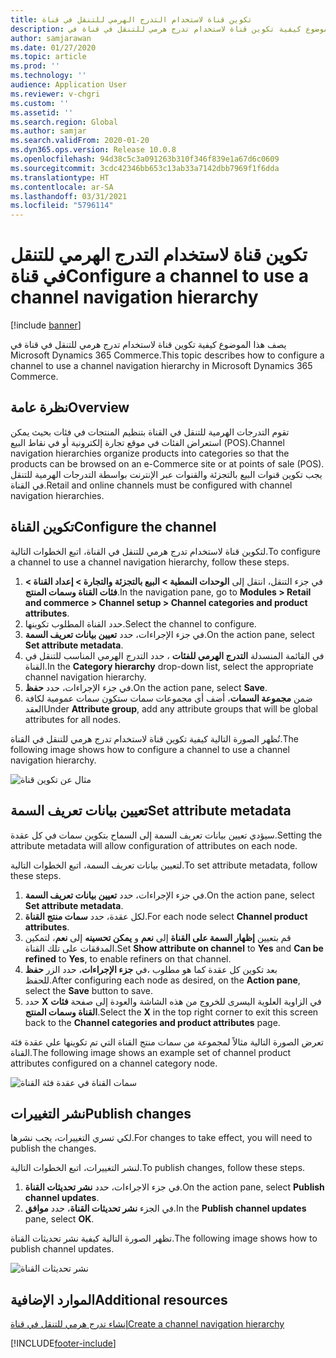```yaml
---
title: تكوين قناة لاستخدام التدرج الهرمي للتنقل في قناة
description: يصف هذا الموضوع كيفية تكوين قناة لاستخدام تدرج هرمي للتنقل في قناة في Microsoft Dynamics 365 Commerce.
author: samjarawan
ms.date: 01/27/2020
ms.topic: article
ms.prod: ''
ms.technology: ''
audience: Application User
ms.reviewer: v-chgri
ms.custom: ''
ms.assetid: ''
ms.search.region: Global
ms.author: samjar
ms.search.validFrom: 2020-01-20
ms.dyn365.ops.version: Release 10.0.8
ms.openlocfilehash: 94d38c5c3a091263b310f346f839e1a67d6c0609
ms.sourcegitcommit: 3cdc42346bb653c13ab33a7142dbb7969f1f6dda
ms.translationtype: HT
ms.contentlocale: ar-SA
ms.lasthandoff: 03/31/2021
ms.locfileid: "5796114"
---
```

# <a name="configure-a-channel-to-use-a-channel-navigation-hierarchy"></a><span data-ttu-id="f975c-103">تكوين قناة لاستخدام التدرج الهرمي للتنقل في قناة</span><span class="sxs-lookup"><span data-stu-id="f975c-103">Configure a channel to use a channel navigation hierarchy</span></span>


[!include [banner](includes/banner.md)]

<span data-ttu-id="f975c-104">يصف هذا الموضوع كيفية تكوين قناة لاستخدام تدرج هرمي للتنقل في قناة في Microsoft Dynamics 365 Commerce.</span><span class="sxs-lookup"><span data-stu-id="f975c-104">This topic describes how to configure a channel to use a channel navigation hierarchy in Microsoft Dynamics 365 Commerce.</span></span>

## <a name="overview"></a><span data-ttu-id="f975c-105">نظرة عامة</span><span class="sxs-lookup"><span data-stu-id="f975c-105">Overview</span></span>

<span data-ttu-id="f975c-106">تقوم التدرجات الهرمية للتنقل في القناة بتنظيم المنتجات في فئات بحيث يمكن استعراض الفئات في موقع تجارة إلكترونية أو في نقاط البيع (POS).</span><span class="sxs-lookup"><span data-stu-id="f975c-106">Channel navigation hierarchies organize products into categories so that the products can be browsed on an e-Commerce site or at points of sale (POS).</span></span> <span data-ttu-id="f975c-107">يجب تكوين قنوات البيع بالتجزئة والقنوات عبر الإنترنت بواسطة التدرجات الهرمية للتنقل في القناة.</span><span class="sxs-lookup"><span data-stu-id="f975c-107">Retail and online channels must be configured with channel navigation hierarchies.</span></span>

## <a name="configure-the-channel"></a><span data-ttu-id="f975c-108">تكوين القناة</span><span class="sxs-lookup"><span data-stu-id="f975c-108">Configure the channel</span></span>

<span data-ttu-id="f975c-109">لتكوين قناة لاستخدام تدرج هرمي للتنقل في القناة، اتبع الخطوات التالية.</span><span class="sxs-lookup"><span data-stu-id="f975c-109">To configure a channel to use a channel navigation hierarchy, follow these steps.</span></span>

1. <span data-ttu-id="f975c-110">في جزء التنقل، انتقل إلى **الوحدات النمطية \> البيع بالتجزئة والتجارة \> إعداد القناة \> فئات القناة وسمات المنتج‬**.</span><span class="sxs-lookup"><span data-stu-id="f975c-110">In the navigation pane, go to **Modules \> Retail and commerce \> Channel setup \> Channel categories and product attributes**.</span></span>
1. <span data-ttu-id="f975c-111">حدد القناة المطلوب تكوينها.</span><span class="sxs-lookup"><span data-stu-id="f975c-111">Select the channel to configure.</span></span>
1. <span data-ttu-id="f975c-112">في جزء الإجراءات، حدد **تعيين بيانات تعريف السمة**.</span><span class="sxs-lookup"><span data-stu-id="f975c-112">On the action pane, select **Set attribute metadata**.</span></span>
1. <span data-ttu-id="f975c-113">في القائمة المنسدلة **التدرج الهرمي للفئات** ، حدد التدرج الهرمي المناسب للتنقل في القناة‬.</span><span class="sxs-lookup"><span data-stu-id="f975c-113">In the **Category hierarchy** drop-down list, select the appropriate channel navigation hierarchy.</span></span>
1. <span data-ttu-id="f975c-114">في جزء الإجراءات، حدد **حفظ**.</span><span class="sxs-lookup"><span data-stu-id="f975c-114">On the action pane, select **Save**.</span></span>
1. <span data-ttu-id="f975c-115">ضمن **مجموعة السمات**، أضف أي مجموعات سمات ستكون سمات عمومية لكافة العقد</span><span class="sxs-lookup"><span data-stu-id="f975c-115">Under **Attribute group**, add any attribute groups that will be global attributes for all nodes.</span></span>

<span data-ttu-id="f975c-116">تُظهر الصورة التالية كيفية تكوين قناة لاستخدام تدرج هرمي للتنقل في القناة.</span><span class="sxs-lookup"><span data-stu-id="f975c-116">The following image shows how to configure a channel to use a channel navigation hierarchy.</span></span>

![مثال عن تكوين قناة](media/configure-channel-hierarchy-1.png)

## <a name="set-attribute-metadata"></a><span data-ttu-id="f975c-118">تعيين بيانات تعريف السمة</span><span class="sxs-lookup"><span data-stu-id="f975c-118">Set attribute metadata</span></span>

<span data-ttu-id="f975c-119">سيؤدي تعيين بيانات تعريف السمة إلى السماح بتكوين سمات في كل عقدة.</span><span class="sxs-lookup"><span data-stu-id="f975c-119">Setting the attribute metadata will allow configuration of attributes on each node.</span></span>

<span data-ttu-id="f975c-120">لتعيين بيانات تعريف السمة، اتبع الخطوات التالية.</span><span class="sxs-lookup"><span data-stu-id="f975c-120">To set attribute metadata, follow these steps.</span></span>

1. <span data-ttu-id="f975c-121">في جزء الإجراءات، حدد **تعيين بيانات تعريف السمة**.</span><span class="sxs-lookup"><span data-stu-id="f975c-121">On the action pane, select **Set attribute metadata**.</span></span>
1. <span data-ttu-id="f975c-122">لكل عقدة، حدد **سمات منتج القناة‬**.</span><span class="sxs-lookup"><span data-stu-id="f975c-122">For each node select **Channel product attributes**.</span></span>
1. <span data-ttu-id="f975c-123">قم بتعيين **إظهار السمة على القناة** إلى **نعم** و **يمكن تحسينه‬** إلى **نعم**، لتمكين المدققات على تلك القناة.</span><span class="sxs-lookup"><span data-stu-id="f975c-123">Set **Show attribute on channel** to **Yes** and **Can be refined** to **Yes**, to enable refiners on that channel.</span></span>
1. <span data-ttu-id="f975c-124">بعد تكوين كل عقدة كما هو مطلوب ،في **جزء الإجراءات**، حدد الزر **حفظ** للحفظ.</span><span class="sxs-lookup"><span data-stu-id="f975c-124">After configuring each node as desired, on the **Action pane**, select the **Save** button to save.</span></span>
1. <span data-ttu-id="f975c-125">حدد **X** في الزاوية العلوية اليسرى للخروج من هذه الشاشة والعودة إلى صفحة **فئات القناة وسمات المنتج‬**.</span><span class="sxs-lookup"><span data-stu-id="f975c-125">Select the **X** in the top right corner to exit this screen back to the **Channel categories and product attributes** page.</span></span>

<span data-ttu-id="f975c-126">تعرض الصورة التالية مثالاً لمجموعة من سمات منتج القناة التي تم تكوينها علي عقدة فئة القناة.</span><span class="sxs-lookup"><span data-stu-id="f975c-126">The following image shows an example set of channel product attributes configured on a channel category node.</span></span>

![سمات القناة في عقدة فئة القناة](media/configure-channel-hierarchy-2.png)

## <a name="publish-changes"></a><span data-ttu-id="f975c-128">نشر التغييرات</span><span class="sxs-lookup"><span data-stu-id="f975c-128">Publish changes</span></span>

<span data-ttu-id="f975c-129">لكي تسري التغييرات، يجب نشرها.</span><span class="sxs-lookup"><span data-stu-id="f975c-129">For changes to take effect, you will need to publish the changes.</span></span>

<span data-ttu-id="f975c-130">لنشر التغييرات، اتبع الخطوات التالية.</span><span class="sxs-lookup"><span data-stu-id="f975c-130">To publish changes, follow these steps.</span></span>

1. <span data-ttu-id="f975c-131">في جزء الاجراءات، حدد **نشر تحديثات القناة**.</span><span class="sxs-lookup"><span data-stu-id="f975c-131">On the action pane, select **Publish channel updates**.</span></span>
1. <span data-ttu-id="f975c-132">في الجزء **نشر تحديثات القناة**، حدد **موافق**.</span><span class="sxs-lookup"><span data-stu-id="f975c-132">In the **Publish channel updates** pane, select **OK**.</span></span>

<span data-ttu-id="f975c-133">تظهر الصورة التالية كيفية نشر تحديثات القناة.</span><span class="sxs-lookup"><span data-stu-id="f975c-133">The following image shows how to publish channel updates.</span></span>

![نشر تحديثات القناة](media/configure-channel-hierarchy-3.png)

## <a name="additional-resources"></a><span data-ttu-id="f975c-135">الموارد الإضافية</span><span class="sxs-lookup"><span data-stu-id="f975c-135">Additional resources</span></span>

[<span data-ttu-id="f975c-136">إنشاء تدرج هرمي للتنقل في قناة</span><span class="sxs-lookup"><span data-stu-id="f975c-136">Create a channel navigation hierarchy</span></span>](create-channel-hierarchy.md)




[!INCLUDE[footer-include](../includes/footer-banner.md)]
